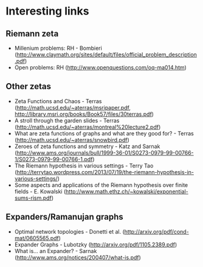 Interesting links
=================

Riemann zeta
------------
* Millenium problems: RH - Bombieri (http://www.claymath.org/sites/default/files/official_problem_description.pdf)
* Open problems: RH (http://www.openquestions.com/oq-ma014.htm)

Other zetas
-----------
* Zeta Functions and Chaos - Terras (http://math.ucsd.edu/~aterras/msripaper.pdf, http://library.msri.org/books/Book57/files/30terras.pdf)
* A stroll through the garden slides - Terras (http://math.ucsd.edu/~aterras/montreal%20lecture2.pdf)
* What are zeta functions of graphs and what are they good for? - Terras (http://math.ucsd.edu/~aterras/snowbird.pdf)
* Zeroes of zeta functions and symmetry - Katz and Sarnak (http://www.ams.org/journals/bull/1999-36-01/S0273-0979-99-00766-1/S0273-0979-99-00766-1.pdf)
* The Riemann hypothesis in various settings - Terry Tao (http://terrytao.wordpress.com/2013/07/19/the-riemann-hypothesis-in-various-settings/)
* Some aspects and applications of the Riemann hypothesis over finite fields - E. Kowalski (http://www.math.ethz.ch/~kowalski/exponential-sums-rism.pdf)

Expanders/Ramanujan graphs
--------------------------
* Optimal network topologies - Donetti et al. (http://arxiv.org/pdf/cond-mat/0605565.pdf)
* Expander Graphs - Lubotzky (http://arxiv.org/pdf/1105.2389.pdf)
* What is... an Expander? - Sarnak (http://www.ams.org/notices/200407/what-is.pdf)
